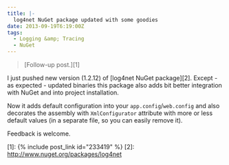 ```yaml
---
title: |-
  log4net NuGet package updated with some goodies
date: 2013-09-19T6:19:00Z
tags:
  - Logging &amp; Tracing
  - NuGet
---
```

> [Follow-up post.][1]

I just pushed new version (1.2.12) of [log4net NuGet package][2]. Except - as expected - updated binaries this package also adds bit better integration with NuGet and into project installation.

<!-- excerpt -->

Now it adds default configuration into your `app.config`/`web.config` and also decorates the assembly with `XmlConfigurator` attribute with more or less default values (in a separate file, so you can easily remove it).

Feedback is welcome.

[1]: {% include post_link id="233419" %}
[2]: http://www.nuget.org/packages/log4net